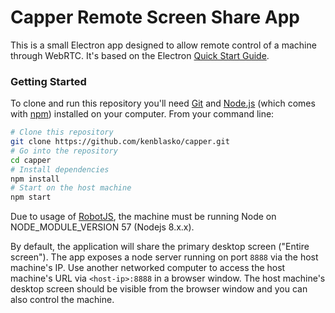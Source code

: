 # Capper Remote Screen Share App

This is a small Electron app designed to allow remote control of a machine through WebRTC.  It's based on the Electron [Quick Start Guide](http://electron.atom.io/docs/tutorial/quick-start).

### Getting Started

To clone and run this repository you'll need [Git](https://git-scm.com) and [Node.js](https://nodejs.org/en/download/) (which comes with [npm](http://npmjs.com)) installed on your computer. From your command line:

```bash
# Clone this repository
git clone https://github.com/kenblasko/capper.git
# Go into the repository
cd capper
# Install dependencies
npm install
# Start on the host machine
npm start
```

Due to usage of [RobotJS](https://github.com/octalmage/robotjs), the machine must be running Node on NODE_MODULE_VERSION 57 (Nodejs 8.x.x).

By default, the application will share the primary desktop screen ("Entire screen").  The app exposes a node server running on port `8888` via the host machine's IP.  Use another networked computer to access the host machine's URL via `<host-ip>:8888` in a browser window.  The host machine's desktop screen should be visible from the browser window and you can also control the machine.

